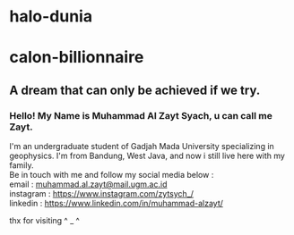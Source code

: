 # halo-dunia
# calon-billionnaire
## A dream that can only be achieved if we try.
### Hello! My Name is Muhammad Al Zayt Syach, u can call me Zayt.
I'm an undergraduate student of Gadjah Mada University specializing in geophysics. I'm from Bandung, West Java, and now i still live here with my family.  
Be in touch with me and follow my social media below :  
email     : muhammad.al.zayt@mail.ugm.ac.id  
instagram : https://www.instagram.com/zytsych_/  
linkedin  : https://www.linkedin.com/in/muhammad-alzayt/  

thx for visiting ^ _ ^
